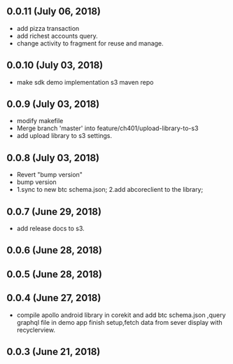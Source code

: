 ## 0.0.11 (July 06, 2018)
  - add pizza transaction
  - add richest accounts query.
  - change activity to fragment for reuse and manage.

## 0.0.10 (July 03, 2018)
  - make sdk demo implementation s3 maven repo

## 0.0.9 (July 03, 2018)
  - modify makefile
  - Merge branch 'master' into feature/ch401/upload-library-to-s3
  - add upload library to s3 settings.

## 0.0.8 (July 03, 2018)
  - Revert "bump version"
  - bump version
  - 1.sync to new btc schema.json; 2.add abcoreclient to the library;

## 0.0.7 (June 29, 2018)
  - add release docs to s3.

## 0.0.6 (June 28, 2018)


## 0.0.5 (June 28, 2018)


## 0.0.4 (June 27, 2018)
  - compile apollo android library in corekit and add btc schema.json ,query graphql file in demo app finish setup,fetch data from sever display with recyclerview.

## 0.0.3 (June 21, 2018)





